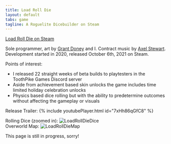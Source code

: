 ```yaml
---
title: Load Roll Die
layout: default
tabs: game
tagline: A Roguelite Dicebuilder on Steam
---
```

[Load Roll Die on Steam](https://store.steampowered.com/app/1410140/Load_Roll_Die/)

Sole programmer, art by <a href="https://www.linkedin.com/in/grantdoney/" target=null>Grant Doney</a> and I. Contract music by <a href="https://soundcloud.com/axelstewart" target=null>Axel Stewart</a>. Development started in 2020, released October 6th, 2021 on Steam.

Points of interest:
* I released 22 straight weeks of beta builds to playtesters in the ToothPike Games Discord server
* Aside from achievement based skin unlocks the game includes time limited holiday celebration unlocks
* Physics based dice rolling but with the ability to predetermine outcomes without affecting the gameplay or visuals


Release Trailer:
{% include youtubePlayer.html id="7xHh86qGfC8" %}

Rolling Dice (zoomed in):
![LoadRollDieDice](https://jordanfaasbush.com/Images/d10gifshowcase.gif)<br>
Overworld Map:
![LoadRollDieMap](https://jordanfaasbush.com/Images/livelyMapVideoTrimmedGifOptimized.gif)<br>


This page is still in progress, sorry!
